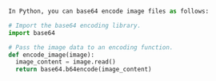 
<script type="text/plugin"  data-type = "code" action="start"> </script>

```PYTHON

In Python, you can base64 encode image files as follows:

# Import the base64 encoding library.
import base64

# Pass the image data to an encoding function.
def encode_image(image):
  image_content = image.read()
  return base64.b64encode(image_content)
```


<script type="text/plugin" action="end"></script>
